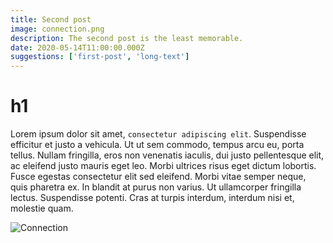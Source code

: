 ```yaml
---
title: Second post
image: connection.png
description: The second post is the least memorable.
date: 2020-05-14T11:00:00.000Z
suggestions: ['first-post', 'long-text']
---
```


# h1

Lorem ipsum dolor sit amet, `consectetur adipiscing elit`. Suspendisse efficitur et justo a vehicula. Ut ut sem commodo, tempus arcu eu, porta tellus. Nullam fringilla, eros non venenatis iaculis, dui justo pellentesque elit, ac eleifend justo mauris eget leo. Morbi ultrices risus eget dictum lobortis. Fusce egestas consectetur elit sed eleifend. Morbi vitae semper neque, quis pharetra ex. In blandit at purus non varius. Ut ullamcorper fringilla lectus. Suspendisse potenti. Cras at turpis interdum, interdum nisi et, molestie quam.

![Connection](connection.png)
